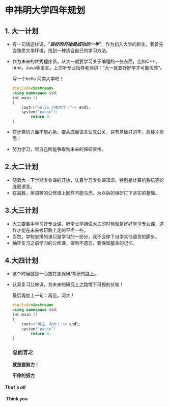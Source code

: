 # 申祎明大学四年规划

## 1. 大一计划

+ 有一句话这样说，“***良好的开始是成功的一半***”，作为初入大学的新生，我首先会熟悉大学环境，找到一种适合自己的学习方法。

+ 作为未来的优秀程序员，从大一就要学习关于编程的一些东西，比如C++，html，Java等语言。上次听专业指导老师讲：“大一就要好好学才可能优秀”。

  写一个hello 河南大学吧！

  ```c++
  #include<iostream>
  using namespace std;
  int main ()
  {
      cout<<"hello 河南大学！"<< endl;
      system("pause");
          return 0;
  }
  ```

  

+ 在计算机方面不能心急，要从底层语言认真公关，只有基础打的牢，高楼才能高！

+ 努力学习，尽自己所能争取到未来的保研资格。

  

## 2.大二计划

+ 随着大一下学期专业课的开放，认真学习专业课知识，特别是计算机系统等的底层语言。
+ 在高数，英语等的公修课上同样不能马虎，为以后的保研打下坚实的基础。

## 3.大三计划

+ 大三要着手学习好专业课，听学长学姐说大三的时候就是好好学习专业课，这样才能在未来考研路上走的平坦一些。
+ 当然，学校安排的课只是学习的一部分，我不会停下自学其他语言的脚步。
+ 抽空复习之前学习的公修课，做到不遗忘，要保留基本的记忆。

## 4.大四计划

+ 这个时候就是一心放在走保研/考研的路上。

+ 认真复习公修课，为未来的研究上之路埋下可视的伏笔！

  最后再加上一句：再见，河大！

  ```c++
  #include<iostream>
  using namespace std;
  int main ()
  {
      cout<<"再见，河大！"<< endl;
      system("pause")
          return 0;
  }
  ```

  ### 总而言之

  **就是要努力！**

  **不停的努力**

  

#### ***That`s all***

​                                                                                                                    **Think you**















